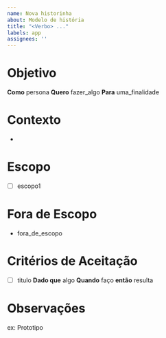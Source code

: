 ```yaml
---
name: Nova historinha
about: Modelo de história
title: "<Verbo> ..."
labels: app
assignees: ''
---
```


# Objetivo

**Como** persona
**Quero** fazer_algo
**Para** uma_finalidade

# Contexto

-

# Escopo

- [ ] escopo1

# Fora de Escopo

- fora_de_escopo

# Critérios de Aceitação

- [ ] titulo
**Dado que** algo
**Quando** faço
**então** resulta


# Observações

ex: Prototipo
